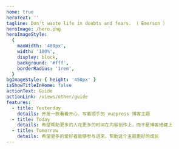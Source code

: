 ```yaml
---
home: true
heroText: ''
tagline: Don't waste life in doubts and fears. （ Emerson ）
heroImage: /hero.png
heroImageStyle:
  {
    maxWidth: '400px',
    width: '100%',
    display: block,
    background: '#fff',
    borderRadius: '1rem',
  }
bgImageStyle: { height: '450px' }
isShowTitleInHome: false
actionText: Guide
actionLink: /views/other/guide
features:
  - title: Yesterday
    details: 开发一款看着开心、写着顺手的 vuepress 博客主题
  - title: Today
    details: 希望帮助更多的人花更多的时间在内容创作上，而不是博客搭建上
  - title: Tomorrow
    details: 希望更多的爱好者能够参与进来，帮助这个主题更好的成长
---
```

